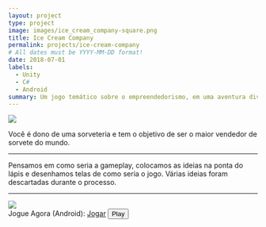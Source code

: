 ```yaml
---
layout: project
type: project
image: images/ice_cream_company-square.png
title: Ice Cream Company
permalink: projects/ice-cream-company
# All dates must be YYYY-MM-DD format!
date: 2018-07-01
labels:
  - Unity
  - C#
  - Android
summary: Um jogo temático sobre o empreendedorismo, em uma aventura divertida e lúdica.
---
```


<img class="ui image" src="{{ site.baseurl }}/images/ice_cream_company-header.png">

Você é dono de uma sorveteria e tem o objetivo de ser o maior vendedor de sorvete do mundo.
<hr>
Pensamos em como seria a gameplay, colocamos as ideias na ponta do lápis e desenhamos telas de como seria o jogo. Várias ideias foram descartadas durante o processo.

<hr>
<img class="ui centered medium circular image" src="{{ site.baseurl }}/images/ice_cream_company-playstore.png">
<div class="centered">
Jogue Agora (Android): <a href="https://play.google.com/store/apps/details?id=com.cakeRoll.asaventurasdezaguinha"><i class="large github icon"></i>Jogar</a>
<button>Play</button>
</div>
